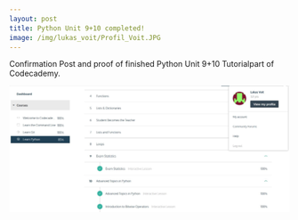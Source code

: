 ```yaml
---
layout: post
title: Python Unit 9+10 completed! 
image: /img/lukas_voit/Profil_Voit.JPG
---
```


Confirmation Post and proof of finished Python Unit 9+10 Tutorialpart of Codecademy.

![](../img/lukas_voit/Proof_Python_Unit_9+10.JPG)
